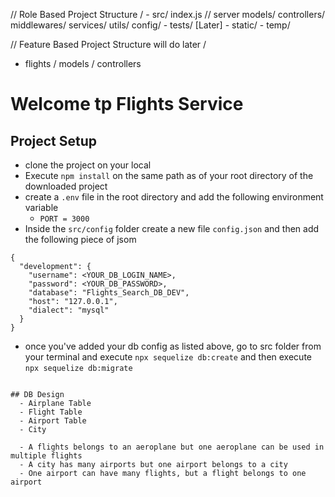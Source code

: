 // Role Based Project Structure 
/
    - src/
        index.js // server
        models/
        controllers/
        middlewares/
        services/
        utils/
        config/
    - tests/ [Later]
    - static/
    - temp/

// Feature Based Project Structure will do later
/
 - flights
    / models
    / controllers

# Welcome tp Flights Service

## Project Setup
- clone the project on your local
- Execute `npm install` on the same path as of your root directory of the downloaded project
- create a `.env` file in the root directory and add the following environment variable
    - `PORT = 3000`
- Inside the `src/config` folder create a new file `config.json` and then add the following piece of jsom
```
{
  "development": {
    "username": <YOUR_DB_LOGIN_NAME>,
    "password": <YOUR_DB_PASSWORD>,
    "database": "Flights_Search_DB_DEV",
    "host": "127.0.0.1",
    "dialect": "mysql"
  }
}
```

- once you've added your db config as listed above, go to src folder from your terminal and execute `npx sequelize db:create`
and then execute
`npx sequelize db:migrate`
```

## DB Design
  - Airplane Table
  - Flight Table
  - Airport Table
  - City

  - A flights belongs to an aeroplane but one aeroplane can be used in multiple flights
  - A city has many airports but one airport belongs to a city
  - One airport can have many flights, but a flight belongs to one airport

